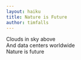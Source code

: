 ```yaml
---
layout: haiku
title: Nature is Future
author: timfalls
---
```

Clouds in sky above<br>
And data centers worldwide<br>
Nature is future<br>
